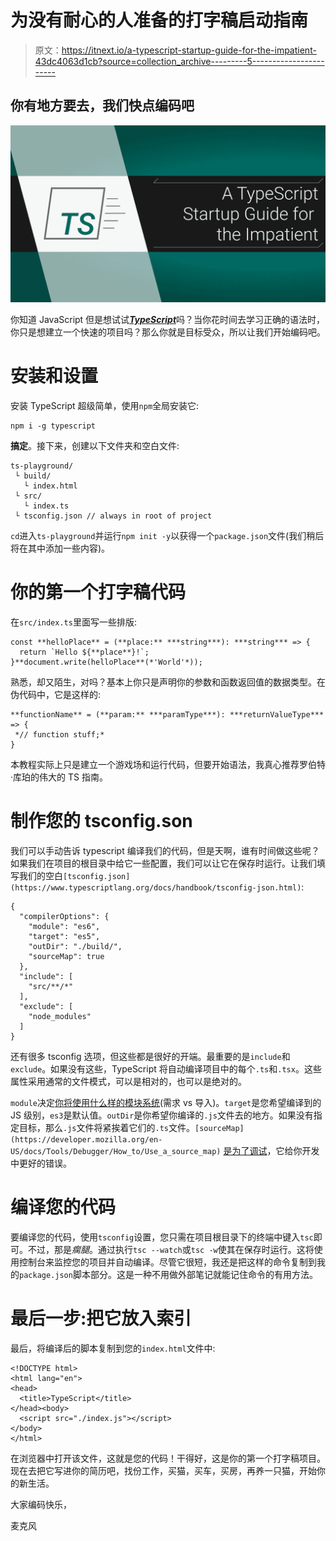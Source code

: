 # 为没有耐心的人准备的打字稿启动指南

> 原文：<https://itnext.io/a-typescript-startup-guide-for-the-impatient-43dc4063d1cb?source=collection_archive---------5----------------------->

## 你有地方要去，我们快点编码吧

![](img/e33a8a5b10b765eb9dd95cde01360877.png)

你知道 JavaScript 但是想试试[***TypeScript***](https://www.typescriptlang.org/)吗？当你花时间去学习正确的语法时，你只是想建立一个快速的项目吗？那么你就是目标受众，所以让我们开始编码吧。

# 安装和设置

安装 TypeScript 超级简单，使用`npm`全局安装它:

```
npm i -g typescript
```

**搞定**。接下来，创建以下文件夹和空白文件:

```
ts-playground/
 └ build/
   └ index.html
 └ src/
   └ index.ts
 └ tsconfig.json // always in root of project
```

`cd`进入`ts-playground`并运行`npm init -y`以获得一个`package.json`文件(我们稍后将在其中添加一些内容)。

# **你的第一个打字稿代码**

在`src/index.ts`里面写一些排版:

```
const **helloPlace** = (**place:** ***string***): ***string*** => {
  return `Hello ${**place**}!`;
}**document.write(helloPlace**(*'World'*));
```

熟悉，却又陌生，对吗？基本上你只是声明你的参数和函数返回值的数据类型。在伪代码中，它是这样的:

```
**functionName** = (**param:** ***paramType***): ***returnValueType*** => {
 *// function stuff;*
}
```

本教程实际上只是建立一个游戏场和运行代码，但要开始语法，我真心推荐罗伯特·库珀的伟大的 TS 指南。

# 制作您的 tsconfig.son

我们可以手动告诉 typescript 编译我们的代码，但是天啊，谁有时间做这些呢？如果我们在项目的根目录中给它一些配置，我们可以让它在保存时运行。让我们填写我们的空白`[tsconfig.json](https://www.typescriptlang.org/docs/handbook/tsconfig-json.html)`:

```
{
  "compilerOptions": {
    "module": "es6",
    "target": "es5",
    "outDir": "./build/",
    "sourceMap": true
  },
  "include": [
    "src/**/*"
  ],
  "exclude": [
    "node_modules"
  ]
}
```

还有很多 tsconfig 选项，但这些都是很好的开端。最重要的是`include`和`exclude`。如果没有这些，TypeScript 将自动编译项目中的每个`.ts`和`.tsx`。这些属性采用通常的文件模式，可以是相对的，也可以是绝对的。

`module`决定[你将使用什么样的模块系统](https://stackoverflow.com/questions/41326485/difference-between-module-type-in-tsconfig-json)(需求 vs 导入)。`target`是您希望编译到的 JS 级别，`es3`是默认值。`outDir`是你希望你编译的`.js`文件去的地方。如果没有指定目标，那么`.js`文件将紧挨着它们的`.ts`文件。`[sourceMap](https://developer.mozilla.org/en-US/docs/Tools/Debugger/How_to/Use_a_source_map)` [是为了调试](https://developer.mozilla.org/en-US/docs/Tools/Debugger/How_to/Use_a_source_map)，它给你开发中更好的错误。

# 编译您的代码

要编译您的代码，使用`tsconfig`设置，您只需在项目根目录下的终端中键入`tsc`即可。不过，那是*瘸腿*。通过执行`tsc --watch`或`tsc -w`使其在保存时运行。这将使用控制台来监控您的项目并自动编译。尽管它很短，我还是把这样的命令复制到我的`package.json`脚本部分。这是一种不用做外部笔记就能记住命令的有用方法。

# 最后一步:把它放入索引

最后，将编译后的脚本复制到您的`index.html`文件中:

```
<!DOCTYPE html>
<html lang="en">
<head>
  <title>TypeScript</title>
</head><body>
  <script src="./index.js"></script>
</body>
</html>
```

在浏览器中打开该文件，这就是您的代码！干得好，这是你的第一个打字稿项目。现在去把它写进你的简历吧，找份工作，买猫，买车，买房，再养一只猫，开始你的新生活。

大家编码快乐，

麦克风